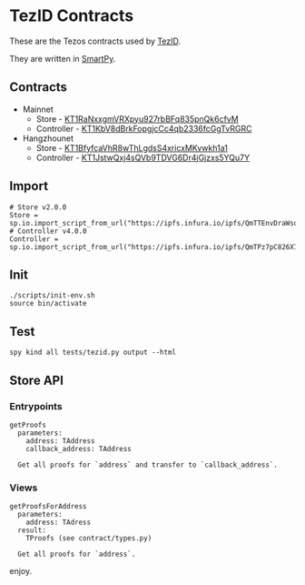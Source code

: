 # TezID Contracts

These are the Tezos contracts used by [TezID](https://tezid.net).

They are written in [SmartPy](https://smartpy.io).

## Contracts

* Mainnet
  * Store - [KT1RaNxxgmVRXpyu927rbBFq835pnQk6cfvM](https://better-call.dev/mainnet/KT1RaNxxgmVRXpyu927rbBFq835pnQk6cfvM/)
  * Controller - [KT1KbV8dBrkFopgjcCc4qb2336fcGgTvRGRC](https://better-call.dev/mainnet/KT1KbV8dBrkFopgjcCc4qb2336fcGgTvRGRC/)
* Hangzhounet
  * Store - [KT1BfyfcaVhR8wThLgdsS4xricxMKvwkh1a1](https://better-call.dev/hangzhou2net/KT1BfyfcaVhR8wThLgdsS4xricxMKvwkh1a1/)
  * Controller - [KT1JstwQxj4sQVb9TDVG6Dr4jGjzxs5YQu7Y](https://better-call.dev/hangzhou2net/KT1JstwQxj4sQVb9TDVG6Dr4jGjzxs5YQu7Y/)

## Import

```
# Store v2.0.0 
Store = sp.io.import_script_from_url("https://ipfs.infura.io/ipfs/QmTTEnvDraWsqDr17utXw9KufeUE42JrdMxXcJSpcpc7tK")
# Controller v4.0.0 
Controller = sp.io.import_script_from_url("https://ipfs.infura.io/ipfs/QmTPz7pC826X7KfcQudw5X92WkUBpi2kJ7QdYVqBjiPpGP")
```

## Init

```
./scripts/init-env.sh
source bin/activate
```

## Test

```
spy kind all tests/tezid.py output --html
```

## Store API

### Entrypoints

```
getProofs
  parameters:
    address: TAddress
    callback_address: TAddress

  Get all proofs for `address` and transfer to `callback_address`.
```

### Views

```
getProofsForAddress
  parameters:
    address: TAdress
  result:
    TProofs (see contract/types.py)  

  Get all proofs for `address`.
```

enjoy.
